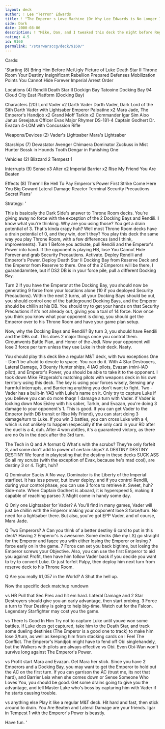 ```yaml
---
layout: deck
author: ! Lee "Terron" Edwards
title: ! "The Emperor s Love Machine (Or Why Lee Edwards is No Longer 1 057 in the World)"
side: Dark
date: 2000-08-06
description: ! "Mike, Dan, and I tweaked this deck the night before Regionals, and I think it's in its prime right now.  Capable of beating both ground and space in their arenas."
rating: 4.5
id: 9160
permalink: "/starwarsccg/deck/9160/"
---
```

Cards: 

'Starting (8)
Bring Him Before Me/Ugly Picture of Luke
Death Star II Throne Room
Your Destiny
Insignificant Rebellion
Prepared Defenses
Mobilization Points
You Cannot Hide Forever
Imperial Arrest Order

Locations (4)
Rendili
Death Star II Dockign Bay
Tatooine Docking Bay 94
Cloud City East Platform (Docking Bay)

Characters (20)
Lord Vader x2
Darth Vader
Darth Vader, Dark Lord of the Sith
Darth Vader with Lightsaber
Emperor Palpatine x2
Mara Jade, The Emperor's Handjob x2
Grand Moff Tarkin x2
Commander Igar
Sim Aloo
Janus Greejatus
Officer Evax
Major Rhymer
DS-181-4
Captain Godhert
Dr. Evazan
4-LOM with Concussion Rifle

Weapons/Devices (2)
Vader's Lightsaber
Mara's Lightsaber

Starships (7)
Devastator
Avenger
Chimaera
Dominator
Zuckuss in Mist Hunter
Bossk in Hounds Tooth
Dengar in Punishing One

Vehicles (2)
Blizzard 2
Tempest 1

Interrupts (9)
Sense x3
Alter x2
Imperial Barrier x2
Rise My Friend
You Are Beaten

Effects (8)
There'll Be Hell To Pay
Emperor's Power
First Strike
Come Here You Big Coward
Lateral Damage
Reactor Terminal
Security Precautions
Secret Plans'

Strategy: '

This is basically the Dark Side's answer to Throne Room decks.  You're giving away no force with the exception of the 2 Docking Bays and Rendili.  I know what you're thinking.  Why are you using those?  You get a drain potential of 3.  That's kinda crapy huh?  Well most Throne Room decks have a drain potential of 0, and they win, don't they?  You play this deck the same way you play Throne Room, with a few differences (and I think, improvements).
Turn 1
Before you activate, pull Rendili and the Emperor's Power into hand.  If the opponent is playing HB, lose You Cannot Hide Forever and grab Security Precautions.  Activate.  Deploy Rendili and Emperor's Power.  Deploy Death Star II Docking Bay from Reserve Deck and the Emperor from Reserve to there.  One of the 2 Emperors will be there, I guarandamntee, but if DS2 DB is in your force pile, pull a different Docking Bay.

Turn 2
If you have the Emperor at the Docking Bay, you should now be generating 9 force from your locations alone (10 if you deployed Security Precautions).  Within the next 2 turns, all your Docking Bays should be out, you should control one of the battleground Docking Bays, and the Emperor should be chillin at his DB.  You should try to get your hands on that Security Precautions if it's not already out, giving you a toal of 14 force.  Now once you think you know what your opponent is doing, you should get the Emperor over to his Throne Room and have your game plan setup.

Now, why the Docking Bays and Rendili?
By turn 3, you should have Rendili and the DBs out.  This does 2 major things once you control them.  Circumvents Battle Plan, and Honor of the Jedi.  Now your opponent will lose 3 force per turn unless they use Luke in their deck.  Nasty.

You should play this deck like a regular M&T deck, with two exceptions
One - Don't be afraid to devote to space.  You can do it.  With 4 Star Destroyers, Lateral Damage, 3 Bounty Hunter ships, 4 IAO pilots, Evazan (mini-IAO pilot), and Emperor's Power, you should be able to take it to the opponent.	I took down Mike Fitzgerald's matching pilots with weapons deck in his own territory using this deck.	The key is using your forces wisely, Sensing any harmful interrupts, and Barriering anything you don't want to fight.
Two - Vader has a built-in YAB with Luke's name on it.  Only try to capture Luke if you believe you can do more thaqn 1 damage a turn with Vader.  if Vader is locking down Mos Eisley with his saber, Tarkin, and Evazan, you're doing 3 damage to your opponent's 1.  This is good.  If you can get Vader to the Emperor (with DB transit or Rise My Friend), you can start doing 3 damage/turn to Luke.  If you win 3 battles, you can cross Luke with a 4, which is not unlikely to happen (especially if the only card in your RD after the duel is a 4, duh.  After 4 won abttles, it's a guaranteed victory, as there are no 0s in the deck after the 3rd turn.

The Tech in Q and A format
Q What's with the scrubs?  They're only forfeit 3, and some don't add to power of certain ships?
A DESTINY DESTINY DESTINY
We found in playtesting that the destiny in these decks SUCK ASS
So all my scrubs (with the exception of Evax, because he's mad cool), are destiny 3 or 4.  Tight, huh?

Q Dominator Sucks
A No way.  Dominator is the Liberty of the Imperial starfleet.  It has less power, but lower deploy, and if you control Rendili, during your control phase, you can use 3 force to retrieve it.  Sweet, huh?  Side-note.  When Captain Godhert is aboard, it is hyperspeed 5, making it capable of reaching parsec 7.	Might come in handy some day.

Q Only one Lightsaber for Vader?
A You'll find in many games, Vader will just be chillin with the Emperor making your opponent lose 3 force/turn.  No need for a lightsaber there.  But also, you've got EPP Vader, and of course, Mara Jade.

Q Two Emperors?
A Can you think of a better destiny 6 card to put in this deck?  Having 2 Emperor's is awesome.  Some decks (like my LS) go straight for the Emperor and faqce you with either losing the Emperor or losing 7 force early on in the game.  7 Force can set you back bigtime, but losing the Emperor screws your Objective.  Also, you can use the first Emperor to aid you against Profit, then have him follow Vader back if you decide you want to try to convert Luke.  Or just forfeit Palpy, then deploy him next turn from reserve deck to his Throne Room.

Q Are you really #1,057 in the World?
A Shut the hell up.

Now the specific deck matchup rundown

vs HB
Pull that Sec Prec and hit em hard.  Lateral Damage and 2 Star Destroyers should give you an early advantage, then start probing.  3 Force a turn to Your Destiny is going to help big-time.  Watch out for the Falcon.  Legendary Starfighter may cost you the game.

vs There Is Good In Him
Try not to capture Luke until youve won some battles.  If Luke does get captured, take him to the Death Star, and track some dueling destinies (The Emperor is a good one to track) to make him lose 3/turn, as well as keeping him from stacking cards on I Feel The Conflict.  The Emperor's Handjob might have to fend off Obi singlehandely, but the Walkers with pilots are always effective vs Obi.  Even Obi-Wan won't survive long against The Emperor's Power.

vs Profit
start Mara and Evazan.	Get Mara her stick.  Since you have 2 Emperors and a Docking Bay, you may want to get the Emperor to hold out the AC on the first turn.  If you can garrison the AC (trust me, its not that hard), and Barrier Leia when she comes down or Sense Someone Who Loves You, you should be good.  Get some drains going to give you the advantage, and tell Master Luke who's boss by capturing him with Vader if he starts causing trouble.

vs anything else
Play it like a regular M&T deck.  Hit hard and fast, then stick around to drain.  You Are Beaten and Lateral Damage are your friends.  Igar in Tempest 1 with the Emperor's Power is beastly.

Have fun. '
